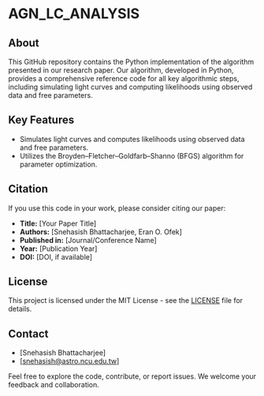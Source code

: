 # AGN_LC_ANALYSIS


## About
This GitHub repository contains the Python implementation of the algorithm presented in our research paper. Our algorithm, developed in Python, provides a comprehensive reference code for all key algorithmic steps, including simulating light curves and computing likelihoods using observed data and free parameters.

## Key Features
- Simulates light curves and computes likelihoods using observed data and free parameters.
- Utilizes the Broyden–Fletcher–Goldfarb–Shanno (BFGS) algorithm for parameter optimization.

## Citation
If you use this code in your work, please consider citing our paper:

- **Title:** [Your Paper Title]
- **Authors:** [Snehasish Bhattacharjee, Eran O. Ofek]
- **Published in:** [Journal/Conference Name]
- **Year:** [Publication Year]
- **DOI:** [DOI, if available]


## License
This project is licensed under the MIT License - see the [LICENSE](LICENSE) file for details.



## Contact
- [Snehasish Bhattacharjee]
- [snehasish@astro.ncu.edu.tw]

Feel free to explore the code, contribute, or report issues. We welcome your feedback and collaboration.

